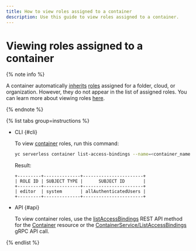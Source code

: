 ```yaml
---
title: How to view roles assigned to a container
description: Use this guide to view roles assigned to a container.
---
```


# Viewing roles assigned to a container

{% note info %}

A container automatically [inherits](../security/index.md#roles-list) [roles](../../iam/concepts/access-control/index.md#inheritance) assigned for a folder, cloud, or organization. However, they do not appear in the list of assigned roles. You can learn more about viewing roles [here](../../iam/operations/roles/get-assigned-roles.md).

{% endnote %}

{% list tabs group=instructions %}

- CLI {#cli}

    To view [container](../concepts/container.md) roles, run this command:

    ```bash
    yc serverless container list-access-bindings --name=<container_name>
    ```

    Result:

    ```text
    +---------+--------------+-----------------------+
    | ROLE ID | SUBJECT TYPE |      SUBJECT ID       |
    +---------+--------------+-----------------------+
    | editor  | system       | allAuthenticatedUsers |
    +---------+--------------+-----------------------+
    ```

- API {#api}

  To view container roles, use the [listAccessBindings](../containers/api-ref/Container/listAccessBindings.md) REST API method for the [Container](../containers/api-ref/Container/index.md) resource or the [ContainerService/ListAccessBindings](../containers/api-ref/grpc/container_service.md#ListAccessBindings) gRPC API call.

{% endlist %}
